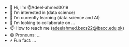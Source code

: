 - 👋 Hi, I’m @Adeel-ahmed0019
- 👀 I’m interested in (data science)
- 🌱 I’m currently learning (data science and AI)
- 💞️ I’m looking to collaborate on ...
- 📫 How to reach me (adeelahmed.bscs22@ibacc.edu.pk)
- 😄 Pronouns: ...
- ⚡ Fun fact: ...

<!---
Adeel-ahmed0019/Adeel-ahmed0019 is a ✨ special ✨ repository because its `README.md` (this file) appears on your GitHub profile.
You can click the Preview link to take a look at your changes.
--->
